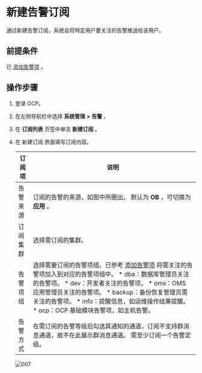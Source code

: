 新建告警订阅 
===========================

通过新建告警订阅，系统会将特定用户要关注的告警推送给该用户。

前提条件 
-------------------------

已 [添加告警项](../9.use-alert-management/7.alarm-group.md) 。

操作步骤 
-------------------------

1. 登录 OCP。

   

2. 在左侧导航栏中选择 **系统管理** **\>** **告警** 。

   

3. 在 **订阅列表** 页签中单击 **新建订阅** 。

   

4. 在 新建订阅 界面填写订阅内容。

   

   | 订阅项  |                                                                                                                                                                                                                                            说明                                                                                                                                                                                                                                            |
   |------|------------------------------------------------------------------------------------------------------------------------------------------------------------------------------------------------------------------------------------------------------------------------------------------------------------------------------------------------------------------------------------------------------------------------------------------------------------------------------------------|
   | 告警来源 | 订阅的告警的来源，如图中所圈出。 默认为 **OB** ，可切换为 **应用** 。                                                                                                                                                                                                                                                                                                                                                                                                                               |
   | 订阅集群 | 选择需订阅的集群。                                                                                                                                                                                                                                                                                                                                                                                                                                                                                |
   | 告警项组 | 选择需要订阅的告警项组。已参考 [添加告警项](../9.use-alert-management/7.alarm-group.md) 将需关注的告警项加入到对应的告警项组中。 * dba：数据库管理员关注的告警项。   * dev：开发者关注的告警项。   * oms：OMS 应用管理员关注的告警项。   * backup：备份恢复管理员需关注的告警项。   * info：提醒信息，如运维操作结果提醒。   * ocp：OCP 基础模块告警项，如主机告警。    |
   | 告警方式 | 在需订阅的告警等级后勾选其通知的通道，订阅不支持群消息通道，故不在此展示群消息通道。 需至少订阅一个告警定级。                                                                                                                                                                                                                                                                                                                                                                                                                  |

   

   ![007](https://help-static-aliyun-doc.aliyuncs.com/assets/img/zh-CN/6119060261/p271531.png)
   




